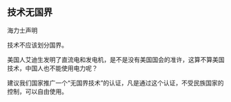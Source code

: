 ## 技术无国界

海力士声明

技术不应该划分国界。

美国人艾迪生发明了直流电和发电机，是不是没有美国国会的准许，这算不算美国技术，中国人也不能使用电力呢？

建议我们国家推广一个“无国界技术”的认证，凡是通过这个认证，不受民族国家的控制，可以自由使用。